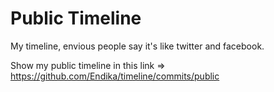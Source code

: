 # Public Timeline
My timeline, envious people say it's like twitter and facebook.

Show my public timeline in this link => https://github.com/Endika/timeline/commits/public
